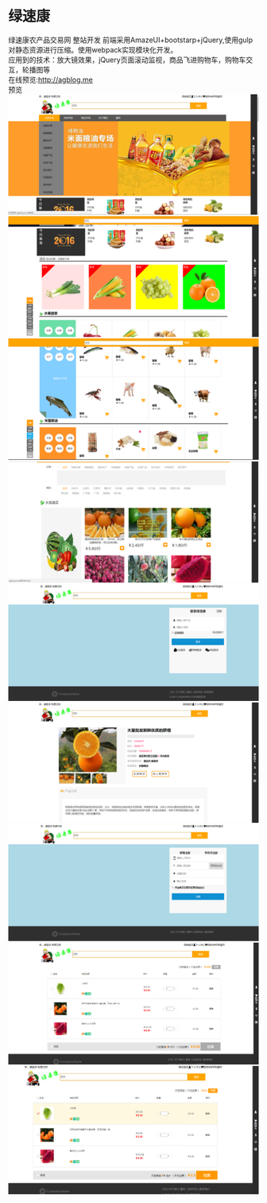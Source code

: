 # 绿速康
绿速康农产品交易网 整站开发
前端采用AmazeUI+bootstarp+jQuery,使用gulp对静态资源进行压缩。使用webpack实现模块化开发。</br>
应用到的技术：放大镜效果，jQuery页面滚动监视，商品飞进购物车，购物车交互，轮播图等</br>
在线预览:http://agblog.me</br>
预览</br>
![img](https://github.com/Month7/newlvsukang/blob/master/%E9%A2%84%E8%A7%88/%E4%B8%BB%E9%A1%B51.png)</br>
![img](https://github.com/Month7/newlvsukang/blob/master/%E9%A2%84%E8%A7%88/%E4%B8%BB%E9%A1%B52.png)</br>
![img](https://github.com/Month7/newlvsukang/blob/master/%E9%A2%84%E8%A7%88/%E4%B8%BB%E9%A1%B53.png)</br>
![img](https://github.com/Month7/newlvsukang/blob/master/%E9%A2%84%E8%A7%88/%E5%B8%82%E5%9C%BA.png)</br>
![img](https://github.com/Month7/newlvsukang/blob/master/%E9%A2%84%E8%A7%88/%E7%99%BB%E5%BD%95.png)</br>
![img](https://github.com/Month7/newlvsukang/blob/master/%E9%A2%84%E8%A7%88/%E8%B4%AD%E4%B9%B0%E9%A1%B5.png)</br>
![img](https://github.com/Month7/newlvsukang/blob/master/%E9%A2%84%E8%A7%88/%E6%B3%A8%E5%86%8C.png)</br>
![img](https://github.com/Month7/newlvsukang/blob/master/%E9%A2%84%E8%A7%88/%E8%B4%AD%E7%89%A9%E8%BD%A61.png)</br>
![img](https://github.com/Month7/newlvsukang/blob/master/%E9%A2%84%E8%A7%88/%E8%B4%AD%E7%89%A9%E8%BD%A62.png)</br>
